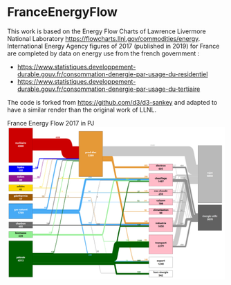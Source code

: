 # FranceEnergyFlow
This work is based on the Energy Flow Charts of Lawrence Livermore National Laboratory https://flowcharts.llnl.gov/commodities/energy.
International Energy Agency figures of 2017 (published in 2019) for France are completed by data on energy use from the french government :
- https://www.statistiques.developpement-durable.gouv.fr/consommation-denergie-par-usage-du-residentiel 
- https://www.statistiques.developpement-durable.gouv.fr/consommation-denergie-par-usage-du-tertiaire

The code is forked from https://github.com/d3/d3-sankey and adapted to have a similar render than the original work of LLNL.

France Energy Flow 2017 in PJ
![France Energy Flow 2017 in PJ](https://github.com/hydronyme/FranceEnergyFlow/blob/main/ENERGY_2017_FRANCE.jpg)
